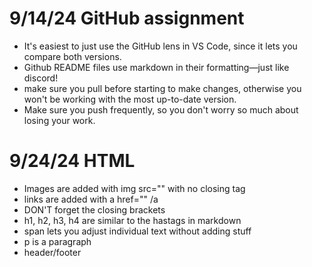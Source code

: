 # 9/14/24 GitHub assignment
- It's easiest to just use the GitHub lens in VS Code, since it lets you compare both versions. 
- Github README files use markdown in their formatting—just like discord!
- make sure you pull before starting to make changes, otherwise you won't be working with the most up-to-date version.
- Make sure you push frequently, so you don't worry so much about losing your work.

# 9/24/24 HTML
- Images are added with img src="" with no closing tag
- links are added with a href="" /a
- DON'T forget the closing brackets
- h1, h2, h3, h4 are similar to the hastags in markdown
- span lets you adjust individual text without adding stuff
- p is a paragraph
- header/footer
